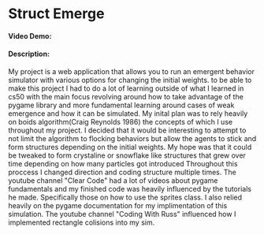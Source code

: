 
# Struct Emerge
#### Video Demo:  <URL HERE>
#### Description:
My project is a web application that allows you to run an emergent behavior simulator with various options for changing the initial weights.
to be able to make this project I had to do a lot of learning outside of what I learned in cs50 with the main focus revolving around how to take advantage of the pygame library and more fundamental learning around cases of weak emergence and how it can be simulated. 
My inital plan was to rely heavily on boids algorithm(Craig Reynolds 1986) the concepts of which I use throughout my project. I decided that it would be interesting to attempt to not limit the algorithm to flocking behaviors but allow the agents to stick and form structures depending on the initial weights. My hope was that it could be tweaked to form crystaline or snowflake like structures that grew over time depending on how many particles got introduced
Throughout this proccess I changed direction and coding structure multiple times. 
The youtube channel "Clear Code" had a lot of videos about pygame fundamentals and my finished code was heavily influenced by the tutorials he made. Specifically those on how to use the sprites class. I also relied heavily on the pygame documentation for my implimentation of this simulation.
The youtube channel "Coding With Russ" influenced how I implemented rectangle colisions into my sim.


